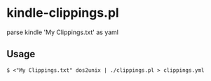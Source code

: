 
# kindle-clippings.pl

  parse kindle 'My Clippings.txt' as yaml

## Usage

    $ <"My Clippings.txt" dos2unix | ./clippings.pl > clippings.yml

